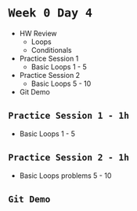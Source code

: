 # `Week 0 Day 4`

- HW Review
  - Loops
  - Conditionals
- Practice Session 1
  - Basic Loops 1 - 5
- Practice Session 2
  - Basic Loops 5 - 10
- Git Demo


## `Practice Session 1 - 1h`

- Basic Loops 1 - 5

## `Practice Session 2 - 1h`

- Basic Loops problems 5 - 10

## `Git Demo`
